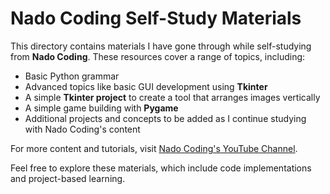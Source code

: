 # Nado Coding Self-Study Materials

This directory contains materials I have gone through while self-studying from **Nado Coding**. These resources cover a range of topics, including:

- Basic Python grammar
- Advanced topics like basic GUI development using **Tkinter**
- A simple **Tkinter project** to create a tool that arranges images vertically
- A simple game building with **Pygame**
- Additional projects and concepts to be added as I continue studying with Nado Coding's content

For more content and tutorials, visit [Nado Coding's YouTube Channel](https://www.youtube.com/@nadocoding).

Feel free to explore these materials, which include code implementations and project-based learning.